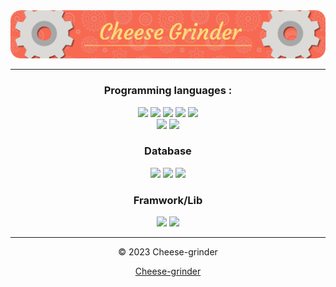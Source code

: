<div align="center">

<img src="https://raw.githubusercontent.com/CheeseGrinder/.github/main/profile/github-header-image-Cheese-grinder7.png?raw=true" alt="My Banner" />

---

### Programming languages :
<img src="https://img.shields.io/badge/Python-3776AB?style=for-the-badge&logo=python&logoColor=white" />
<img src="https://img.shields.io/badge/Go-00ADD8?style=for-the-badge&logo=go&logoColor=white" />
<img src="https://img.shields.io/badge/Java-ED8B00?style=for-the-badge&logo=openjdk&logoColor=white" />
<img src="https://img.shields.io/badge/Rust-dea584?style=for-the-badge&logo=Rust&logoColor=white" />
<img src="https://img.shields.io/badge/TypeScript-007ACC?style=for-the-badge&logo=typescript&logoColor=white" />
<br>
<img src="https://img.shields.io/badge/HTML5-E34F26?style=for-the-badge&logo=html5&logoColor=white" />
<img src="https://img.shields.io/badge/CSS3-1572B6?style=for-the-badge&logo=css3&logoColor=white" />

### Database
<img src="https://img.shields.io/badge/MariaDB-003545?style=for-the-badge&logo=mariadb&logoColor=white" />
<img src="https://img.shields.io/badge/mysql-4479A1?style=for-the-badge&logo=mysql&logoColor=white" />
<img src="https://img.shields.io/badge/Mongodb-47A248?style=for-the-badge&logo=mongodb&logoColor=white" />

### Framwork/Lib
<img src="https://img.shields.io/badge/Vue.js-35495E?style=for-the-badge&logo=vue.js&logoColor=4FC08D" />
<img src="https://img.shields.io/badge/NestJs-35495E?style=for-the-badge&logo=nestjs&logoColor=E0234E" />

---

© 2023 Cheese-grinder

[Cheese-grinder](https://cheese-grinder.fr)

</div>



